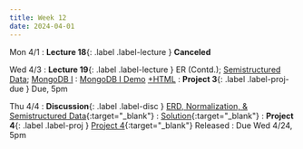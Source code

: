 ```yaml
---
title: Week 12
date: 2024-04-01
---
```


Mon 4/1
: **Lecture 18**{: .label .label-lecture } **Canceled**

Wed 4/3
: **Lecture 19**{: .label .label-lecture } ER (Contd.); [Semistructured Data](https://docs.google.com/presentation/d/1EItGASxIJiDZUDvO__ETQOf42uNV9q_8knhmFnYuidM/edit?usp=sharing); [MongoDB I](https://docs.google.com/presentation/d/1fF72sZ9iKajTHwEfnMmVUPCisBSEOVwpfP0HNpQlFYA/edit?usp=sharing)
	: [MongoDB I Demo](https://data101.datahub.berkeley.edu/hub/user-redirect/git-pull?repo=https%3A%2F%2Fgithub.com%2Fcal-data-eng%2Fsp24-materials&urlpath=lab%2Ftree%2Fsp24-materials%2Flecture%2Flec18%2Flec18.ipynb&branch=main) [+HTML](https://www.data101.org/sp24/resources/assets/lectures/lec18/lec18.html)
: **Project 3**{: .label .label-proj-due } Due, 5pm


Thu 4/4
: **Discussion**{: .label .label-disc } [ERD, Normalization, & Semistructured Data](https://drive.google.com/file/d/1sTsVvRGp40-g4RTrZ7sYzrf5ryZXDq2t/view?usp=drive_link){:target="\_blank"}
  : [Solution](https://drive.google.com/file/d/1Fvie88FpAM2O49F19a5yCLCsX4q6E6_N/view?usp=drive_link){:target="\_blank"}
: **Project 4**{: .label .label-proj } [Project 4](https://data101.datahub.berkeley.edu/hub/user-redirect/git-pull?repo=https%3A%2F%2Fgithub.com%2Fcal-data-eng%2Fsp24-materials.git&urlpath=lab%2Ftree%2Fsp24-materials.git%2Fproj%2Fproj4&branch=main){:target="\_blank"} Released
  : Due Wed 4/24, 5pm